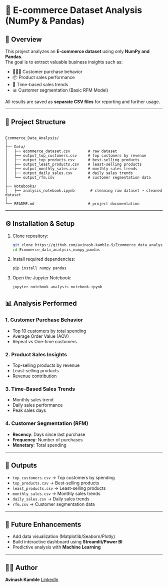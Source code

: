# 🛒 E-commerce Dataset Analysis (NumPy & Pandas)

## 📌 Overview
This project analyzes an **E-commerce dataset** using only **NumPy and Pandas**.  
The goal is to extract valuable business insights such as:
- 🧑‍🤝‍🧑 Customer purchase behavior  
- 📦 Product sales performance  
- 📅 Time-based sales trends  
- 📊 Customer segmentation (Basic RFM Model)  

All results are saved as **separate CSV files** for reporting and further usage.

---

## 📂 Project Structure
```

Ecommerce_Data_Analysis/
│
├── Data/
│   ├── ecommerce_dataset.csv        # raw dataset
│   ├── output_top_customers.csv     # top customers by revenue
│   ├── output_top_products.csv      # best-selling products
│   ├── output_least_products.csv    # least-selling products
│   ├── output_monthly_sales.csv     # monthly sales trends
│   ├── output_daily_sales.csv       # daily sales trends
│   └── output_rfm.csv               # customer segmentation data
│
├── Notebooks/
│   ├── analysis_notebook.ipynb       # cleaning raw dataset → cleaned dataset
│
└── README.md                        # project documentation

````

---

## ⚙️ Installation & Setup
1. Clone repository:
    ``` bash
   git clone https://github.com/avinash-kamble-9/Ecommerce_data_analysis_numpy_pandas.git
   cd Ecommerce_data_analysis_numpy_pandas
   ```
2. Install required dependencies:

   ```bash
   pip install numpy pandas
   ```

3. Open the Jupyter Notebook:

   ```bash
   jupyter notebook analysis_notebook.ipynb
   ```



## 📊 Analysis Performed

### 1. Customer Purchase Behavior

* Top 10 customers by total spending
* Average Order Value (AOV)
* Repeat vs One-time customers

### 2. Product Sales Insights

* Top-selling products by revenue
* Least-selling products
* Revenue contribution

### 3. Time-Based Sales Trends

* Monthly sales trend
* Daily sales performance
* Peak sales days

### 4. Customer Segmentation (RFM)

* **Recency**: Days since last purchase
* **Frequency**: Number of purchases
* **Monetary**: Total spending

---

## 📑 Outputs

* `top_customers.csv` → Top customers by spending
* `top_products.csv` → Best-selling products
* `least_products.csv` → Least-selling products
* `monthly_sales.csv` → Monthly sales trends
* `daily_sales.csv` → Daily sales trends
* `rfm.csv` → Customer segmentation data

---

## 🚀 Future Enhancements

* Add data visualization (Matplotlib/Seaborn/Plotly)
* Build interactive dashboard using **Streamlit/Power BI**
* Predictive analysis with **Machine Learning**

---

## 👨‍💻 Author

**Avinash Kamble**
[LinkedIn](https://www.linkedin.com/in/avinashzz)

